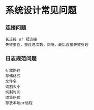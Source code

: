 # 系统设计常见问题

###  连接问题

```
长连接 or 短连接
失败重连，重连总次数，间隔，最后连接失败处理

```

### 日志规范问题

```
存放路径
存储格式
文件名
切割大小
切割时间
收集格式
存放本地or远程

```
